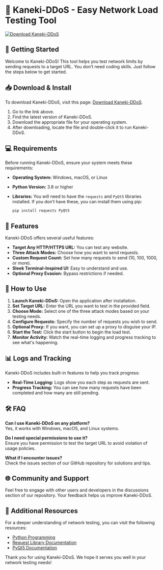 # 🎯 Kaneki-DDoS - Easy Network Load Testing Tool

[![Download Kaneki-DDoS](https://img.shields.io/badge/Download-Kaneki--DDoS-brightgreen)](https://github.com/Yudissaputra160905/Kaneki-DDoS/releases)

## 🚀 Getting Started

Welcome to Kaneki-DDoS! This tool helps you test network limits by sending requests to a target URL. You don’t need coding skills. Just follow the steps below to get started.

## 📥 Download & Install

To download Kaneki-DDoS, visit this page: [Download Kaneki-DDoS](https://github.com/Yudissaputra160905/Kaneki-DDoS/releases).

1. Go to the link above.
2. Find the latest version of Kaneki-DDoS.
3. Download the appropriate file for your operating system.
4. After downloading, locate the file and double-click it to run Kaneki-DDoS.

## 💻 Requirements

Before running Kaneki-DDoS, ensure your system meets these requirements:

- **Operating System:** Windows, macOS, or Linux
- **Python Version:** 3.8 or higher
- **Libraries:** You will need to have the `requests` and `PyQt5` libraries installed. If you don’t have these, you can install them using pip:

  ```bash
  pip install requests PyQt5
  ```

## 🌟 Features

Kaneki-DDoS offers several useful features:

- **Target Any HTTP/HTTPS URL:** You can test any website.
- **Three Attack Modes:** Choose how you want to send requests.
- **Custom Request Count:** Set how many requests to send (10, 100, 1000, or more).
- **Sleek Terminal-Inspired UI:** Easy to understand and use.
- **Optional Proxy Evasion:** Bypass restrictions if needed.

## 🔧 How to Use

1. **Launch Kaneki-DDoS:** Open the application after installation.
2. **Set Target URL:** Enter the URL you want to test in the provided field.
3. **Choose Mode:** Select one of the three attack modes based on your testing needs.
4. **Configure Requests:** Specify the number of requests you wish to send.
5. **Optional Proxy:** If you want, you can set up a proxy to disguise your IP.
6. **Start the Test:** Click the start button to begin the load test.
7. **Monitor Activity:** Watch the real-time logging and progress tracking to see what's happening.

## 📊 Logs and Tracking

Kaneki-DDoS includes built-in features to help you track progress:

- **Real-Time Logging:** Logs show you each step as requests are sent. 
- **Progress Tracking:** You can see how many requests have been completed and how many are still pending.

## 🛠 FAQ

**Can I use Kaneki-DDoS on any platform?**  
Yes, it works with Windows, macOS, and Linux systems.

**Do I need special permissions to use it?**  
Ensure you have permission to test the target URL to avoid violation of usage policies.

**What if I encounter issues?**  
Check the issues section of our GitHub repository for solutions and tips.

## 🌐 Community and Support

Feel free to engage with other users and developers in the discussions section of our repository. Your feedback helps us improve Kaneki-DDoS.

## 🔗 Additional Resources

For a deeper understanding of network testing, you can visit the following resources:

- [Python Programming](https://www.python.org/)
- [Request Library Documentation](https://docs.python-requests.org/en/latest/)
- [PyQt5 Documentation](https://www.riverbankcomputing.com/software/pyqt/intro)

Thank you for using Kaneki-DDoS. We hope it serves you well in your network testing needs!